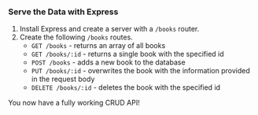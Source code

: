 ### Serve the Data with Express

1. Install Express and create a server with a `/books` router.
2. Create the following `/books` routes.
   - `GET /books` - returns an array of all books
   - `GET /books/:id` - returns a single book with the specified id
   - `POST /books` - adds a new book to the database
   - `PUT /books/:id` - overwrites the book with the information provided in the request body
   - `DELETE /books/:id` - deletes the book with the specified id

You now have a fully working CRUD API!
